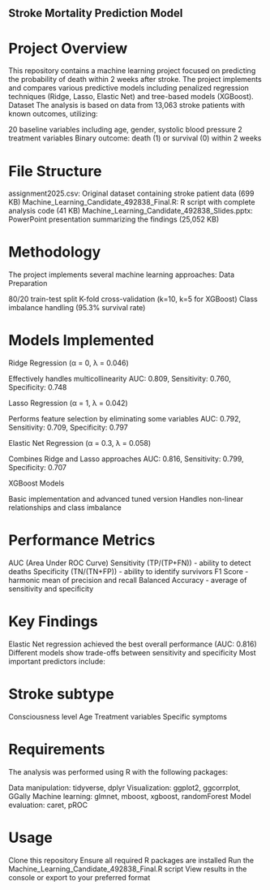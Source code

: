 ## Stroke Mortality Prediction Model

# Project Overview

This repository contains a machine learning project focused on predicting the probability of death within 2 weeks after stroke. The project implements and compares various predictive models including penalized regression techniques (Ridge, Lasso, Elastic Net) and tree-based models (XGBoost).
Dataset
The analysis is based on data from 13,063 stroke patients with known outcomes, utilizing:

20 baseline variables including age, gender, systolic blood pressure
2 treatment variables
Binary outcome: death (1) or survival (0) within 2 weeks

# File Structure

assignment2025.csv: Original dataset containing stroke patient data (699 KB)
Machine_Learning_Candidate_492838_Final.R: R script with complete analysis code (41 KB)
Machine_Learning_Candidate_492838_Slides.pptx: PowerPoint presentation summarizing the findings (25,052 KB)

# Methodology
The project implements several machine learning approaches:
Data Preparation

80/20 train-test split
K-fold cross-validation (k=10, k=5 for XGBoost)
Class imbalance handling (95.3% survival rate)

# Models Implemented

Ridge Regression (α = 0, λ = 0.046)

Effectively handles multicollinearity
AUC: 0.809, Sensitivity: 0.760, Specificity: 0.748


Lasso Regression (α = 1, λ = 0.042)

Performs feature selection by eliminating some variables
AUC: 0.792, Sensitivity: 0.709, Specificity: 0.797


Elastic Net Regression (α = 0.3, λ = 0.058)

Combines Ridge and Lasso approaches
AUC: 0.816, Sensitivity: 0.799, Specificity: 0.707


XGBoost Models

Basic implementation and advanced tuned version
Handles non-linear relationships and class imbalance



# Performance Metrics

AUC (Area Under ROC Curve)
Sensitivity (TP/(TP+FN)) - ability to detect deaths
Specificity (TN/(TN+FP)) - ability to identify survivors
F1 Score - harmonic mean of precision and recall
Balanced Accuracy - average of sensitivity and specificity

# Key Findings

Elastic Net regression achieved the best overall performance (AUC: 0.816)
Different models show trade-offs between sensitivity and specificity
Most important predictors include:

# Stroke subtype
Consciousness level
Age
Treatment variables
Specific symptoms


# Requirements
The analysis was performed using R with the following packages:

Data manipulation: tidyverse, dplyr
Visualization: ggplot2, ggcorrplot, GGally
Machine learning: glmnet, mboost, xgboost, randomForest
Model evaluation: caret, pROC

# Usage

Clone this repository
Ensure all required R packages are installed
Run the Machine_Learning_Candidate_492838_Final.R script
View results in the console or export to your preferred format
